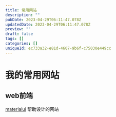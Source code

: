 ```yaml
---
title: 常用网站
description: ""
pubDate: 2023-04-29T06:11:47.078Z
updatedDate: 2023-04-29T06:11:47.078Z
preview: ""
draft: false
tags: []
categories: []
uniqueId: ec733a32-e81d-4607-9b6f-c75030e449cc
---
```

# 我的常用网站

## web前端

[materialui](https://materialui.co/) 帮助设计的网站